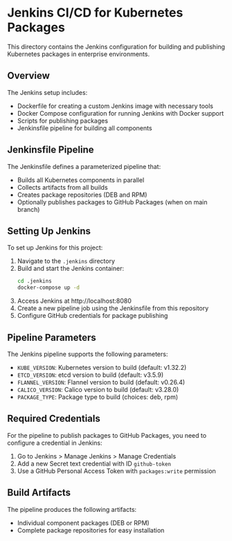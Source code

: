 # Jenkins CI/CD for Kubernetes Packages

This directory contains the Jenkins configuration for building and publishing Kubernetes packages in enterprise environments.

## Overview

The Jenkins setup includes:

- Dockerfile for creating a custom Jenkins image with necessary tools
- Docker Compose configuration for running Jenkins with Docker support
- Scripts for publishing packages
- Jenkinsfile pipeline for building all components

## Jenkinsfile Pipeline

The Jenkinsfile defines a parameterized pipeline that:

- Builds all Kubernetes components in parallel
- Collects artifacts from all builds
- Creates package repositories (DEB and RPM)
- Optionally publishes packages to GitHub Packages (when on main branch)

## Setting Up Jenkins

To set up Jenkins for this project:

1. Navigate to the `.jenkins` directory
2. Build and start the Jenkins container:
   ```bash
   cd .jenkins
   docker-compose up -d
   ```
3. Access Jenkins at http://localhost:8080
4. Create a new pipeline job using the Jenkinsfile from this repository
5. Configure GitHub credentials for package publishing

## Pipeline Parameters

The Jenkins pipeline supports the following parameters:

- `KUBE_VERSION`: Kubernetes version to build (default: v1.32.2)
- `ETCD_VERSION`: etcd version to build (default: v3.5.9)
- `FLANNEL_VERSION`: Flannel version to build (default: v0.26.4)
- `CALICO_VERSION`: Calico version to build (default: v3.28.0)
- `PACKAGE_TYPE`: Package type to build (choices: deb, rpm)

## Required Credentials

For the pipeline to publish packages to GitHub Packages, you need to configure a credential in Jenkins:

1. Go to Jenkins > Manage Jenkins > Manage Credentials
2. Add a new Secret text credential with ID `github-token`
3. Use a GitHub Personal Access Token with `packages:write` permission

## Build Artifacts

The pipeline produces the following artifacts:

- Individual component packages (DEB or RPM)
- Complete package repositories for easy installation
